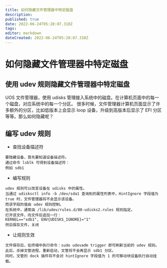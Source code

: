 ```yaml
---
title: 如何隐藏文件管理器中特定磁盘
description: 
published: true
date: 2022-06-24T05:28:07.310Z
tags: 
editor: markdown
dateCreated: 2022-06-24T05:28:07.310Z
---
```


# 如何隐藏文件管理器中特定磁盘
## 使用 udev 规则隐藏文件管理器中特定磁盘
UOS 文件管理器，使用 udisks 管理接入系统中的磁盘。在计算机页面中的每一个磁盘，对应系统中的每一个分区。
很多时候，文件管理器计算机页面显示了许多额外的分区，比如低版本上会显示 loop 设备，升级到高版本后显示了 EFI 分区等等。那么如何隐藏呢？
## 编写 udev 规则
- 查找设备描述符
```
要隐藏设备，首先要知道设备描述符。
通过命令 lsblk 可得到设备描述符：
例如 sdb1
```
- 编写规则
```
udev 规则可以改变设备在 udisks 中的属性。
当通过 udisksctl info -b /dev/sda1 查询到的属性列表中，HintIgnore 字段值为 true 时，文件管理器将不会显示该设备。
而该字段的值由 udev 规则控制。
在系统中，通常由 /lib/udev/rules.d/80-udisks2.rules 规则指定。
打开该文件，向文件后追加一行：
KERNEL=="sdb1", ENV{UDISKS_IGNORE}="1"
然后保存文件，关闭
```
- 让规则生效
```
文件保存后，在终端中执行命令：sudo udevadm trigger 即可刷新当前的 udev 规则。
此后，杀掉文管进程，重新启动，文管将不会再显示 sdb1 分区。
同时，文管的 dock 插件将不会对 hintIgnore 字段值为 1 的可移动块设备执行自动挂载。
```